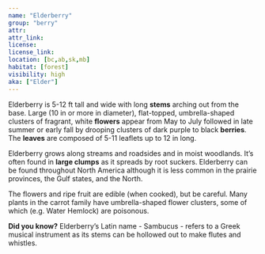 ```yaml
--- 
name: "Elderberry"
group: "berry"
attr: 
attr_link: 
license: 
license_link: 
location: [bc,ab,sk,mb]
habitat: [forest]
visibility: high 
aka: ["Elder"]
---
```

Elderberry is 5-12 ft tall and wide with long **stems** arching out from the base. Large (10 in or more in diameter), flat-topped, umbrella-shaped clusters of fragrant, white **flowers** appear from May to July followed in late summer or early fall by drooping clusters of dark purple to black **berries**. The **leaves** are composed of 5-11 leaflets up to 12 in long.

Elderberry grows along streams and roadsides and in moist woodlands. It’s often found in **large clumps** as it spreads by root suckers. Elderberry can be found throughout  North America although it is less common in the prairie provinces, the Gulf states, and the North.

The flowers and ripe fruit are edible (when cooked), but be careful. Many plants in the carrot family have umbrella-shaped flower clusters, some of which (e.g. Water Hemlock) are poisonous.

**Did you know?** Elderberry’s Latin name - Sambucus - refers to a Greek musical instrument as its stems can be hollowed out to make flutes and whistles.
